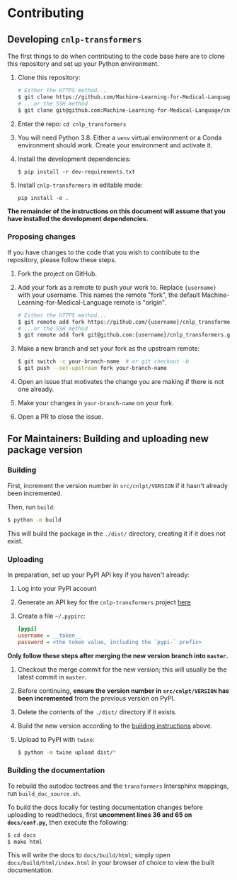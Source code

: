 # Contributing

## Developing `cnlp-transformers`

The first things to do when contributing to the code base here are to
clone this repository and set up your Python environment.

1. Clone this repository:
   ```sh
   # Either the HTTPS method...
   $ git clone https://github.com/Machine-Learning-for-Medical-Language/cnlp_transformers.git
   # ...or the SSH method
   $ git clone git@github.com:Machine-Learning-for-Medical-Language/cnlp_transformers.git
   ```

2. Enter the repo: `cd cnlp_transformers`

3. You will need Python 3.8. Either a `venv` virtual environment or a
   Conda environment should work. Create your environment and activate 
   it.

4. Install the development dependencies: 
   ```
   $ pip install -r dev-requirements.txt
   ```

5. Install `cnlp-transformers` in editable mode: 
   ```
   pip install -e .
   ```

**The remainder of the instructions on this document will assume that
you have installed the development dependencies.**

### Proposing changes

If you have changes to the code that you wish to contribute to the
repository, please follow these steps.

1. Fork the project on GitHub.

2. Add your fork as a remote to push your work to. Replace
   `{username}` with your username. This names the remote "fork", the
   default Machine-Learning-for-Medical-Language remote is "origin".
   ```sh
   # Either the HTTPS method...
   $ git remote add fork https://github.com/{username}/cnlp_transformers.git
   # ...or the SSH method
   $ git remote add fork git@github.com:{username}/cnlp_transformers.git
   ```

3. Make a new branch and set your fork as the upstream remote:
   ```sh
   $ git switch -c your-branch-name  # or git checkout -b
   $ git push --set-upstream fork your-branch-name
   ```

4. Open an issue that motivates the change you are making if there is
   not one already.

5. Make your changes in `your-branch-name` on your fork.

6. Open a PR to close the issue.

## For Maintainers: Building and uploading new package version

### Building

First, increment the version number in `src/cnlpt/VERSION` if it hasn't
already been incremented.

Then, run `build`:

```sh
$ python -m build
```

This will build the package in the `./dist/` directory, creating it if
it does not exist.

### Uploading

In preparation, set up your PyPI API key if you haven't already:

1. Log into your PyPI account

2. Generate an API key for the `cnlp-transformers` project
   [here](https://pypi.org/manage/account/#api-tokens)

3. Create a file `~/.pypirc`:
   ```cfg
   [pypi]
   username = __token__
   password = <the token value, including the `pypi-` prefix>
   ```

**Only follow these steps after merging the new version branch into 
`master`.**

1. Checkout the merge commit for the new version; this will usually
   be the latest commit in `master`.

2. Before continuing, **ensure the version number in `src/cnlpt/VERSION`
   has been incremented** from the previous version on PyPI.

3. Delete the contents of the `./dist/` directory if it exists.

4. Build the new version according to the
   [building instructions](#Building) above.

5. Upload to PyPI with `twine`:
   ```sh
   $ python -m twine upload dist/*
   ```

### Building the documentation

To rebuild the autodoc toctrees and the `transformers` Intersphinx 
mappings, run `build_doc_source.sh`.

To build the docs locally for testing documentation changes before 
uploading to readthedocs, first **uncomment lines 36 and 65 on 
`docs/conf.py`,** then execute the following:

```sh
$ cd docs
$ make html
```

This will write the docs to `docs/build/html`; simply open 
`docs/build/html/index.html` in your browser of choice to view the 
built documentation.
